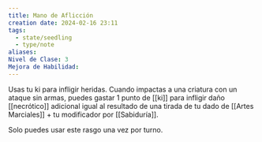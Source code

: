 ```yaml
---
title: Mano de Aflicción
creation date: 2024-02-16 23:11
tags:
  - state/seedling
  - type/note
aliases: 
Nivel de Clase: 3
Mejora de Habilidad:
---
```

Usas tu ki para infligir heridas. Cuando impactas a una criatura con un ataque sin armas, puedes
gastar 1 punto de [[ki]] para infligir daño [[necrótico]] adicional igual al resultado de una tirada de tu dado de [[Artes Marciales]] + tu modificador por [[Sabiduría]]. 

Solo puedes usar este rasgo una vez por turno.



